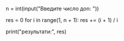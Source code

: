 n = int(input("Введите число доn: "))

res = 0
for i in range(1, n + 1):
    res += (i + 1) / i

print("результати:", res)
